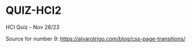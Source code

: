 # QUIZ-HCI2
HCI Quiz - Nov 28/23


Source for number 9:
https://alvarotrigo.com/blog/css-page-transitions/
